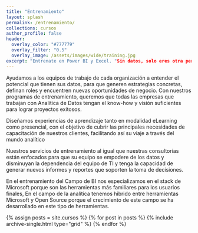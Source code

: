 ```yaml
---
title: "Entrenamiento"
layout: splash
permalink: /entrenamiento/
collections: cursos
author_profile: false
header:
  overlay_color: "#777779"
  overlay_filter: "0.5"
  overlay_image: /assets/images/wide/training.jpg
excerpt: "Entrenate en Power BI y Excel. "Sin datos, solo eres otra persona con una opinión""
---
```


Ayudamos a los equipos de trabajo de cada organización a entender el potencial que tienen sus datos, para que generen estrategias concretas, definan roles y encuentren nuevas oportunidades de negocio. Con nuestros programas de entrenamiento, queremos que todas las empresas que trabajan con Analítica de Datos tengan el know-how y visión suficientes para lograr proyectos exitosos.

Diseñamos experiencias de aprendizaje tanto en modalidad eLearning como presencial, con el objetivo de cubrir las principales necesidades de capacitación de nuestros clientes, facilitando así su viaje a través del mundo analítico

Nuestros servicios de entrenamiento al igual que nuestras consultorías están enfocados para que su equipo se empodere de los datos y disminuyan la dependencia del equipo de TI y tenga la capacidad de generar nuevos informes y reportes que soporten la toma de decisiones.

En el entrenamiento del Campo de BI nos especializamos en el stack de Microsoft porque son las herramientas más familiares para los usuarios finales, En el campo de la analítica tenemos hibrido entre herramientas Microsoft y Open Source porque el crecimiento de este campo se ha desarrollado en este tipo de herramientas.

<div class="grid__wrapper">
  {% assign posts = site.cursos %}
  {% for post in posts %}
    {% include archive-single.html type="grid" %}
  {% endfor %}
</div>
